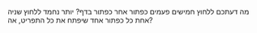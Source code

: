 מה דעתכם ללחוץ חמישים פעמים כפתור אחר כפתור בדף?
יותר נחמד ללחוץ שניה אחת כל כפתור אחד שיפתח את כל התפריט, אה?